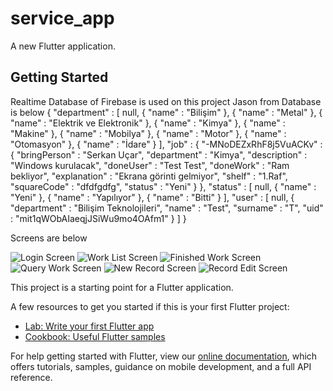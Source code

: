 # service_app

A new Flutter application.

## Getting Started

Realtime Database of Firebase is used on this project
Jason from Database is below
{
  "department" : [ null, {
    "name" : "Bilişim"
  }, {
    "name" : "Metal"
  }, {
    "name" : "Elektrik ve Elektronik"
  }, {
    "name" : "Kimya"
  }, {
    "name" : "Makine"
  }, {
    "name" : "Mobilya"
  }, {
    "name" : "Motor"
  }, {
    "name" : "Otomasyon"
  }, {
    "name" : "İdare"
  } ],
  "job" : {
    "-MNoDEZxRhF8j5VuACKv" : {
      "bringPerson" : "Serkan Uçar",
      "department" : "Kimya",
      "description" : "Windows kurulacak",
      "doneUser" : "Test Test",
      "doneWork" : "Ram bekliyor",
      "explanation" : "Ekrana görinti gelmiyor",
      "shelf" : "1.Raf",
      "squareCode" : "dfdfgdfg",
      "status" : "Yeni"
    }
  },
  "status" : [ null, {
    "name" : "Yeni"
  }, {
    "name" : "Yapılıyor"
  }, {
    "name" : "Bitti"
  } ],
  "user" : [ null, {
    "department" : "Bilişim Teknolojileri",
    "name" : "Test",
    "surname" : "T",
    "uid" : "mit1qWObAIaeqjJSiWu9mo4OAfm1"
  } ]
}

Screens are below

![Login Screen](https://user-images.githubusercontent.com/20681737/105218301-08f50800-5b66-11eb-92b6-92d34824694f.png)
![Work List Screen](https://user-images.githubusercontent.com/20681737/105218299-085c7180-5b66-11eb-943a-586b2d172b5d.png)
![Finished Work Screen](https://user-images.githubusercontent.com/20681737/105218300-085c7180-5b66-11eb-8e74-f05f3e7f3ed9.png)
![Query Work Screen](https://user-images.githubusercontent.com/20681737/105218294-07c3db00-5b66-11eb-95c2-13dc9a175107.png)
![New Record Screen](https://user-images.githubusercontent.com/20681737/105218304-08f50800-5b66-11eb-8d0e-760c89d648f2.png)
![Record Edit Screen](https://user-images.githubusercontent.com/20681737/105218298-085c7180-5b66-11eb-9e5a-a788d73efcf6.png)



This project is a starting point for a Flutter application.

A few resources to get you started if this is your first Flutter project:

- [Lab: Write your first Flutter app](https://flutter.dev/docs/get-started/codelab)
- [Cookbook: Useful Flutter samples](https://flutter.dev/docs/cookbook)

For help getting started with Flutter, view our
[online documentation](https://flutter.dev/docs), which offers tutorials,
samples, guidance on mobile development, and a full API reference.

